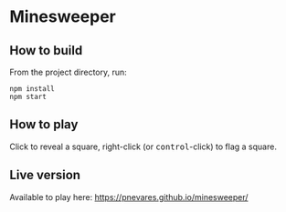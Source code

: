 # Minesweeper

## How to build

From the project directory, run:

`npm install`  
`npm start`

## How to play

Click to reveal a square, right-click (or <kbd>control</kbd>-click) to flag a square.

## Live version

Available to play here: https://pnevares.github.io/minesweeper/
